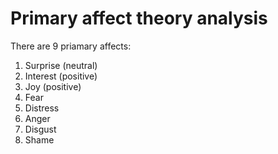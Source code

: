 # Primary affect theory analysis

There are 9 priamary affects:

1. Surprise (neutral)
1. Interest (positive)
1. Joy (positive)
1. Fear
1. Distress
1. Anger
1. Disgust
1. Shame
